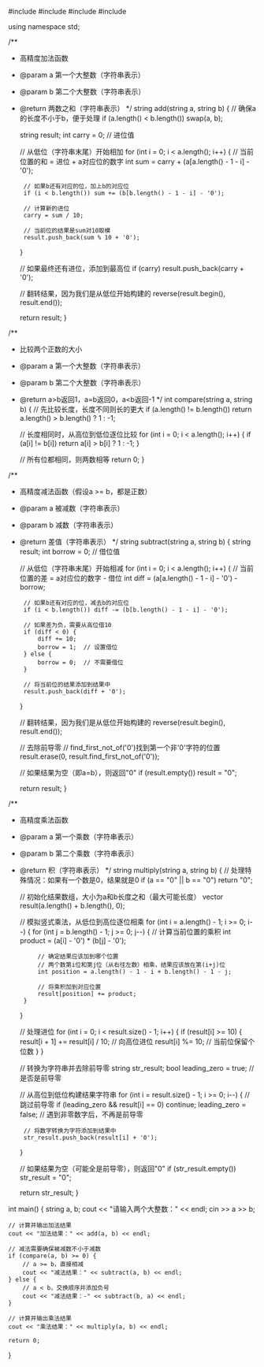 #include <iostream>
#include <string>
#include <algorithm>
#include <vector>

using namespace std;

/**
 * 高精度加法函数
 * @param a 第一个大整数（字符串表示）
 * @param b 第二个大整数（字符串表示）
 * @return 两数之和（字符串表示）
 */
string add(string a, string b) {
    // 确保a的长度不小于b，便于处理
    if (a.length() < b.length()) swap(a, b);
    
    string result;
    int carry = 0;  // 进位值
    
    // 从低位（字符串末尾）开始相加
    for (int i = 0; i < a.length(); i++) {
        // 当前位置的和 = 进位 + a对应位的数字
        int sum = carry + (a[a.length() - 1 - i] - '0');
        
        // 如果b还有对应的位，加上b的对应位
        if (i < b.length()) sum += (b[b.length() - 1 - i] - '0');
        
        // 计算新的进位
        carry = sum / 10;
        
        // 当前位的结果是sum对10取模
        result.push_back(sum % 10 + '0');
    }
    
    // 如果最终还有进位，添加到最高位
    if (carry) result.push_back(carry + '0');
    
    // 翻转结果，因为我们是从低位开始构建的
    reverse(result.begin(), result.end());
    
    return result;
}

/**
 * 比较两个正数的大小
 * @param a 第一个大整数（字符串表示）
 * @param b 第二个大整数（字符串表示）
 * @return a>b返回1，a=b返回0，a<b返回-1
 */
int compare(string a, string b) {
    // 先比较长度，长度不同则长的更大
    if (a.length() != b.length()) return a.length() > b.length() ? 1 : -1;
    
    // 长度相同时，从高位到低位逐位比较
    for (int i = 0; i < a.length(); i++) {
        if (a[i] != b[i]) return a[i] > b[i] ? 1 : -1;
    }
    
    // 所有位都相同，则两数相等
    return 0;
}

/**
 * 高精度减法函数（假设a >= b，都是正数）
 * @param a 被减数（字符串表示）
 * @param b 减数（字符串表示）
 * @return 差值（字符串表示）
 */
string subtract(string a, string b) {
    string result;
    int borrow = 0;  // 借位值
    
    // 从低位（字符串末尾）开始相减
    for (int i = 0; i < a.length(); i++) {
        // 当前位置的差 = a对应位的数字 - 借位
        int diff = (a[a.length() - 1 - i] - '0') - borrow;
        
        // 如果b还有对应的位，减去b的对应位
        if (i < b.length()) diff -= (b[b.length() - 1 - i] - '0');
        
        // 如果差为负，需要从高位借10
        if (diff < 0) {
            diff += 10;
            borrow = 1;  // 设置借位
        } else {
            borrow = 0;  // 不需要借位
        }
        
        // 将当前位的结果添加到结果中
        result.push_back(diff + '0');
    }
    
    // 翻转结果，因为我们是从低位开始构建的
    reverse(result.begin(), result.end());
    
    // 去除前导零
    // find_first_not_of('0')找到第一个非'0'字符的位置
    result.erase(0, result.find_first_not_of('0'));
    
    // 如果结果为空（即a=b），则返回"0"
    if (result.empty()) result = "0";
    
    return result;
}

/**
 * 高精度乘法函数
 * @param a 第一个乘数（字符串表示）
 * @param b 第二个乘数（字符串表示）
 * @return 积（字符串表示）
 */
string multiply(string a, string b) {
    // 处理特殊情况：如果有一个数是0，结果就是0
    if (a == "0" || b == "0") return "0";
    
    // 初始化结果数组，大小为a和b长度之和（最大可能长度）
    vector<int> result(a.length() + b.length(), 0);
    
    // 模拟竖式乘法，从低位到高位逐位相乘
    for (int i = a.length() - 1; i >= 0; i--) {
        for (int j = b.length() - 1; j >= 0; j--) {
            // 计算当前位置的乘积
            int product = (a[i] - '0') * (b[j] - '0');
            
            // 确定结果应该加到哪个位置
            // 两个数第i位和第j位（从右往左数）相乘，结果应该放在第(i+j)位
            int position = a.length() - 1 - i + b.length() - 1 - j;
            
            // 将乘积加到对应位置
            result[position] += product;
        }
    }
    
    // 处理进位
    for (int i = 0; i < result.size() - 1; i++) {
        if (result[i] >= 10) {
            result[i + 1] += result[i] / 10;  // 向高位进位
            result[i] %= 10;  // 当前位保留个位数
        }
    }
    
    // 转换为字符串并去除前导零
    string str_result;
    bool leading_zero = true;  // 是否是前导零
    
    // 从高位到低位构建结果字符串
    for (int i = result.size() - 1; i >= 0; i--) {
        // 跳过前导零
        if (leading_zero && result[i] == 0) continue;
        leading_zero = false;  // 遇到非零数字后，不再是前导零
        
        // 将数字转换为字符添加到结果中
        str_result.push_back(result[i] + '0');
    }
    
    // 如果结果为空（可能全是前导零），则返回"0"
    if (str_result.empty()) str_result = "0";
    
    return str_result;
}

int main() {
    string a, b;
    cout << "请输入两个大整数：" << endl;
    cin >> a >> b;
    
    // 计算并输出加法结果
    cout << "加法结果：" << add(a, b) << endl;
    
    // 减法需要确保被减数不小于减数
    if (compare(a, b) >= 0) {
        // a >= b，直接相减
        cout << "减法结果：" << subtract(a, b) << endl;
    } else {
        // a < b，交换顺序并添加负号
        cout << "减法结果：-" << subtract(b, a) << endl;
    }
    
    // 计算并输出乘法结果
    cout << "乘法结果：" << multiply(a, b) << endl;
    
    return 0;
}
